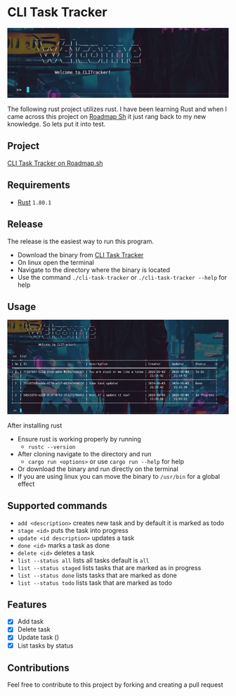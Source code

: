 # CLI Task Tracker

![CLI Task Tracker Home](./snap.png)

The following rust project utilizes rust. I have been learning
Rust and when I came across this project on [Roadmap Sh](https://roadmap.sh) it just
rang back to my new knowledge. So lets put it into test.

## Project

[CLI Task Tracker on Roadmap.sh](https://roadmap.sh/projects/task-tracker)

## Requirements

- [Rust](https://rustup.rs) `1.80.1`

## Release

The release is the easiest way to run this program.

- Download the binary from [CLI Task Tracker](https://github.com/rollingghost/cli-task-tracker/releases/download/Productivity/cli-task-tracker)
- On linux open the terminal
- Navigate to the directory where the binary is located
- Use the command `./cli-task-tracker` or `./cli-task-tracker --help` for help

## Usage

![Using Task CLI Example Command](./action.png)

After installing rust

- Ensure rust is working properly by running
  - `rustc --version`
- After cloning navigate to the directory and run
  - `cargo run <options>` or use `cargo run --help` for help
- Or download the binary and run directly on the terminal
- If you are using linux you can move the binary to `/usr/bin`
  for a global effect

## Supported commands

- `add <description>` creates new task and by default it is marked as todo
- `stage <id>` puts the task into progress
- `update <id description>` updates a task
- `done <id>` marks a task as done
- `delete <id>` deletes a task
- `list --status all` lists all tasks default is `all`
- `list --status staged` lists tasks that are marked as in progress
- `list --status done` lists tasks that are marked as done
- `list --status todo` lists task that are marked as todo

## Features

- [x] Add task
- [x] Delete task
- [x] Update task ()
- [x] List tasks by status

## Contributions

Feel free to contribute to this project by forking and creating a pull request
